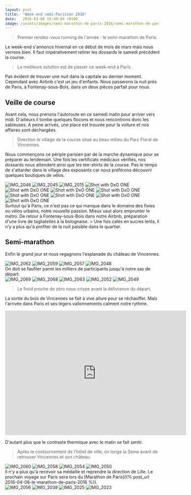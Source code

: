 ```yaml
---
layout: post
title:  "Week-end semi-Parisien 2016"
date:   2016-03-06 18:49:04 +0100
image: /assets/images/semi-marathon-de-paris-2016/semi-marathon-de-paris-2016_1652.jpg
---
```

> Premier rendez-vous running de l'année : le semi-marathon de Paris.

Le week-end s'annonce hivernal en ce début de mois de mars mais nous verrons bien.
Il faut impérativement retirer les dossards le samedi précédent la course.
> La meilleure solution est de passer ce week-end à Paris.

Pas évident de trouver une nuit dans la capitale au dernier moment.
Cependant avec Airbnb c'est un jeu d'enfants.
Nous passerons la nuit près de Paris, à Fontenay-sous-Bois, dans un deux pièces parfait pour nous.

## Veille de course
Avant cela, nous prenons l'autoroute en ce samedi matin pour arriver vers midi.
D'ailleurs il tombe quelques flocons et nous rencontrons donc les sableuses.
A peine arrivés, une place est trouvée pour la voiture et nos affaires sont déchargées.
> Direction le village de la course situé au beau milieu du Parc Floral de Vincennes.

Nous commençons ce périple parisien par de la marche dynamique pour se préparer au lendemain.
Une fois les certificats médicaux vérifiés, nos dossards nous attendent ainsi que les tee-shirts de la course.
Pas le temps de s'attarder dans le village des exposants car nous préférons découvrir quelques boutiques de vélos.
<div class="gallery-box">
  <div class="gallery">
<img src="/assets/images/semi-marathon-de-paris-2016/semi-marathon-de-paris-2016_1674.jpg" title="" alt="IMG_2046" >
<img src="/assets/images/semi-marathon-de-paris-2016/semi-marathon-de-paris-2016_1675.jpg" title="" alt="IMG_2045" >
<img src="/assets/images/semi-marathon-de-paris-2016/semi-marathon-de-paris-2016_1684.jpg" title="BycleStore" alt="IMG_2015" >
<img src="/assets/images/semi-marathon-de-paris-2016/semi-marathon-de-paris-2016_1686.jpg" title="" alt="Shot with DxO ONE" >
<img src="/assets/images/semi-marathon-de-paris-2016/semi-marathon-de-paris-2016_1687.jpg" title="" alt="Shot with DxO ONE" >
<img src="/assets/images/semi-marathon-de-paris-2016/semi-marathon-de-paris-2016_1688.jpg" title="" alt="Shot with DxO ONE" >
<img src="/assets/images/semi-marathon-de-paris-2016/semi-marathon-de-paris-2016_1689.jpg" title="" alt="Shot with DxO ONE" >
<img src="/assets/images/semi-marathon-de-paris-2016/semi-marathon-de-paris-2016_1690.jpg" title="" alt="Shot with DxO ONE" >
<img src="/assets/images/semi-marathon-de-paris-2016/semi-marathon-de-paris-2016_1691.jpg" title="" alt="Shot with DxO ONE" >
<img src="/assets/images/semi-marathon-de-paris-2016/semi-marathon-de-paris-2016_1692.jpg" title="" alt="Shot with DxO ONE" >
<img src="/assets/images/semi-marathon-de-paris-2016/semi-marathon-de-paris-2016_1693.jpg" title="" alt="Shot with DxO ONE" >
</div>
</div>
Surtout qu'à Paris, ce n'est pas ce qui manque dans le domaine des fixies ou vélos urbains, notre nouvelle passion.
Mieux vaut alors emprunter le métro.
De retour à Fontenay-sous-Bois dans notre Airbnb, préparation d'une livre de tagliatelles à la bolognaise.
> Une fois calés en sucres lents, il n'y a plus qu'à profiter de la nuit paisible dans le quartier.

## Semi-marathon
Enfin le grand jour et nous regagnons l'esplanade du château de Vincennes.
<div class="gallery-box">
  <div class="gallery">
<img src="/assets/images/semi-marathon-de-paris-2016/semi-marathon-de-paris-2016_1658.jpg" title="Le château ..." alt="IMG_2062" >
<img src="/assets/images/semi-marathon-de-paris-2016/semi-marathon-de-paris-2016_1661.jpg" title="de schtroumfs" alt="IMG_2059" >
<img src="/assets/images/semi-marathon-de-paris-2016/semi-marathon-de-paris-2016_1663.jpg" title="et son esplanade" alt="IMG_2057" >
<img src="/assets/images/semi-marathon-de-paris-2016/semi-marathon-de-paris-2016_1672.jpg" title="les box ..." alt="IMG_2048" >
</div>
</div>
On doit se faufiler parmi les milliers de participants jusqu'à notre sas de départ.
<div class="gallery-box">
  <div class="gallery">
<img src="/assets/images/semi-marathon-de-paris-2016/semi-marathon-de-paris-2016_1651.jpg" title="Le sas se remplit ..." alt="IMG_2069" >
<img src="/assets/images/semi-marathon-de-paris-2016/semi-marathon-de-paris-2016_1652.jpg" title="avant le compte à rebours" alt="IMG_2068" >
<img src="/assets/images/semi-marathon-de-paris-2016/semi-marathon-de-paris-2016_1657.jpg" title="l'échauffement ..." alt="IMG_2063" >
<img src="/assets/images/semi-marathon-de-paris-2016/semi-marathon-de-paris-2016_1668.jpg" title="de kamikazes pour ..." alt="IMG_2052" >
<img src="/assets/images/semi-marathon-de-paris-2016/semi-marathon-de-paris-2016_1671.jpg" title="" alt="IMG_2049" >
</div>
</div>

> Le froid proche de zéro nous crispe avant la délivrance du départ.

La sortie du bois de Vincennes se fait à vive allure pour se réchauffer.
Mais l'arrivée dans Paris et ses légers vallonnements calment notre rythme.

<center><iframe src="https://www.strava.com/activities/1140898314/embed/0850c525d9f764bdaf6cefb0f764d2146f676878" width="590" height="405" frameborder="0" scrolling="no"></iframe></center>

D'autant plus que le contraste thermique avec le matin se fait sentir.
> Après le contournement de l'hôtel de ville, on longe la Seine avant de retrouver Vincennes et son château.
<div class="gallery-box">
  <div class="gallery">
<img src="/assets/images/semi-marathon-de-paris-2016/semi-marathon-de-paris-2016_1660.jpg" title="de ..." alt="IMG_2060" >
<img src="/assets/images/semi-marathon-de-paris-2016/semi-marathon-de-paris-2016_1662.jpg" title="Vincennes" alt="IMG_2058" >
<img src="/assets/images/semi-marathon-de-paris-2016/semi-marathon-de-paris-2016_1666.jpg" title="Visite  ..." alt="IMG_2054" >
<img src="/assets/images/semi-marathon-de-paris-2016/semi-marathon-de-paris-2016_1670.jpg" title="du château ..." alt="IMG_2050" >
</div>
</div>
Il n'y a plus qu'à recevoir sa médaille et reprendre la direction de Lille.
Le prochain voyage sur Paris sera lors du [Marathon de Paris]({% post_url 2016-04-08-le-marathon-de-paris-2016 %}).
<div class="gallery-box">
  <div class="gallery">
<img src="/assets/images/semi-marathon-de-paris-2016/semi-marathon-de-paris-2016_1664.jpg" title="Après 20,097 km" alt="IMG_2056" >
<img src="/assets/images/semi-marathon-de-paris-2016/semi-marathon-de-paris-2016_1676.jpg" title="en bleu" alt="IMG_2038" >
<img src="/assets/images/semi-marathon-de-paris-2016/semi-marathon-de-paris-2016_1681.jpg" title="La vie ..." alt="IMG_2025" >
<img src="/assets/images/semi-marathon-de-paris-2016/semi-marathon-de-paris-2016_1682.jpg" title="Chrono réel : 1h38min41s" alt="IMG_2023" >
</div>
</div>